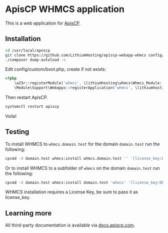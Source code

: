 # ApisCP WHMCS application

This is a web application for [ApisCP](https://apiscp.com).

## Installation

```bash
cd /usr/local/apnscp
git clone https://github.com/LithiumHosting/apiscp-webapp-whmcs config/custom/webapps/whmcs
./composer dump-autoload -o
```
Edit config/custom/boot.php, create if not exists:

```php
<?php
	\a23r::registerModule('whmcs', \lithiumhosting\whmcs\Whmcs_Module::class);
	\Module\Support\Webapps::registerApplication('whmcs', \lithiumhosting\whmcs\Handler::class);
```

Then restart ApisCP.

```bash
systemctl restart apiscp
```

Voila!

## Testing
To install WHMCS to `whmcs.domain.test` for the domain `domain.test` run the following:
```bash
cpcmd -d domain.test whmcs:install whmcs.domain.test '' '[license_key:DEV123XYZ]'
```
Or to install WHMCS to a subfolder of `whmcs` on the domain `domain.test` run the following:
```bash
cpcmd -d domain.test whmcs:install domain.test 'whmcs' '[license_key:DEV123XYZ]'
```
WHMCS installation requires a License Key, be sure to pass it as license_key.

## Learning more
All third-party documentation is available via [docs.apiscp.com](https://docs.apiscp.com/admin/webapps/Custom/).
